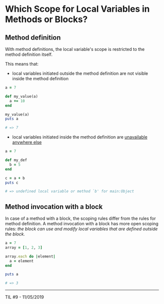 # Which Scope for Local Variables in Methods or Blocks?

## Method definition

With method definitions, the local variable's scope is restricted to the method definition itself.

This means that:
* local variables initiated outside the method definition are not visible inside the method definition

```ruby
a = 7

def my_value(a)
  a += 10
end

my_value(a)
puts a

# => 7
```

* local variables initiated inside the method definition are [unavailable anywhere else](variables-initialized-inside-method-unavailable-elsewhere.md)

```ruby
a = 7

def my_def
  b = 5
end

c = a + b
puts c

# => undefined local variable or method `b' for main:Object
```

## Method invocation with a block

In case of a method with a block, the scoping rules differ from the rules for method definition.
A method invocation with a block has more open scoping rules: *the block can use and modify local variables that are defined outside the block.*

```ruby
a = 7
array = [1, 2, 3]

array.each do |element|
  a = element
end

puts a

# => 3
```
---
TIL #9 - 11/05/2019
